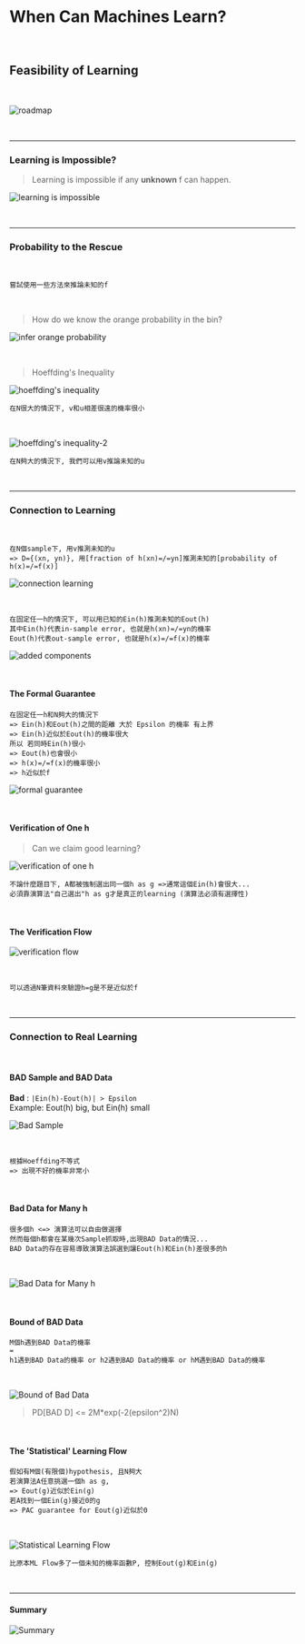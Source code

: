# When Can Machines Learn?

<br />

## Feasibility of Learning

<br />

![roadmap](https://github.com/linda2020130/Notes_ML-Foundations/blob/master/Pictures/Week%204/roadmap%20w4.PNG)

<br />

***

### Learning is Impossible?

> Learning is impossible if any **unknown** f can happen.

![learning is impossible](https://github.com/linda2020130/Notes_ML-Foundations/blob/master/Pictures/Week%204/learning%20is%20impossible.PNG)

<br />

***

### Probability to the Rescue

<br />

```
嘗試使用一些方法來推論未知的f
```

<br />

> How do we know the orange probability in the bin?

![infer orange probability](https://github.com/linda2020130/Notes_ML-Foundations/blob/master/Pictures/Week%204/infer%20orange%20probability.PNG
)

<br />

> Hoeffding's Inequality

![hoeffding's inequality](https://github.com/linda2020130/Notes_ML-Foundations/blob/master/Pictures/Week%204/hoeffding's%20inequality.PNG)

```
在N很大的情況下, v和u相差很遠的機率很小
```

<br />

![hoeffding's inequality-2](https://github.com/linda2020130/Notes_ML-Foundations/blob/master/Pictures/Week%204/hoeffding's%20inequality-2.PNG)

```
在N夠大的情況下, 我們可以用v推論未知的u
```

<br />

***

### Connection to Learning

<br />

```
在N個sample下, 用v推測未知的u 
=> D={(xn, yn)}, 用[fraction of h(xn)=/=yn]推測未知的[probability of h(x)=/=f(x)]
```

![connection learning](https://github.com/linda2020130/Notes_ML-Foundations/blob/master/Pictures/Week%204/connection%20to%20learning.PNG)

<br />

```
在固定任一h的情況下, 可以用已知的Ein(h)推測未知的Eout(h)
其中Ein(h)代表in-sample error, 也就是h(xn)=/=yn的機率
Eout(h)代表out-sample error, 也就是h(x)=/=f(x)的機率
```

![added components](https://github.com/linda2020130/Notes_ML-Foundations/blob/master/Pictures/Week%204/added%20components.PNG)

<br />

#### The Formal Guarantee

```
在固定任一h和N夠大的情況下
=> Ein(h)和Eout(h)之間的距離 大於 Epsilon 的機率 有上界
=> Ein(h)近似於Eout(h)的機率很大
所以 若同時Ein(h)很小
=> Eout(h)也會很小
=> h(x)=/=f(x)的機率很小
=> h近似於f
```

![formal guarantee](https://github.com/linda2020130/Notes_ML-Foundations/blob/master/Pictures/Week%204/formal%20guarantee.PNG)

<br />

#### Verification of One h

> Can we claim good learning?

![verification of one h](https://github.com/linda2020130/Notes_ML-Foundations/blob/master/Pictures/Week%204/verification%20of%20one%20h.PNG)

```
不論什麼題目下, A都被強制選出同一個h as g =>通常這個Ein(h)會很大...
必須靠演算法"自己選出"h as g才是真正的learning (演算法必須有選擇性)
```

<br />

#### The Verification Flow

![verification flow](https://github.com/linda2020130/Notes_ML-Foundations/blob/master/Pictures/Week%204/verification%20flow.PNG)

<br />

```
可以透過N筆資料來驗證h=g是不是近似於f
```

<br />

***

### Connection to Real Learning

<br />

#### BAD Sample and BAD Data

**Bad** : `|Ein(h)-Eout(h)| > Epsilon`
<br />
Example: Eout(h) big, but Ein(h) small

![Bad Sample](https://github.com/linda2020130/Notes_ML-Foundations/blob/master/Pictures/Week%204/bad%20sample.PNG)

<br />

```
根據Hoeffding不等式
=> 出現不好的機率非常小
```

<br />

#### Bad Data for Many h

```
很多個h <=> 演算法可以自由做選擇
然而每個h都會在某幾次Sample抓取時,出現BAD Data的情況...
BAD Data的存在容易導致演算法誤選到讓Eout(h)和Ein(h)差很多的h
```

<br />

![Bad Data for Many h](https://github.com/linda2020130/Notes_ML-Foundations/blob/master/Pictures/Week%204/bad%20data%20for%20many%20h.PNG)

<br />

#### Bound of BAD Data

```
M個h遇到BAD Data的機率
=
h1遇到BAD Data的機率 or h2遇到BAD Data的機率 or hM遇到BAD Data的機率
```

<br />

![Bound of Bad Data](https://github.com/linda2020130/Notes_ML-Foundations/blob/master/Pictures/Week%204/bound%20of%20bad%20data.PNG)

> PD[BAD D] <= 2M*exp(-2(epsilon^2)N)

<br />

#### The 'Statistical' Learning Flow

```
假如有M個(有限個)hypothesis, 且N夠大
若演算法A任意挑選一個h as g,
=> Eout(g)近似於Ein(g)
若A找到一個Ein(g)接近0的g
=> PAC guarantee for Eout(g)近似於0
```

<br />

![Statistical Learning Flow](https://github.com/linda2020130/Notes_ML-Foundations/blob/master/Pictures/Week%204/statistical%20learning%20flow.PNG
)

```
比原本ML Flow多了一個未知的機率函數P, 控制Eout(g)和Ein(g)
```

<br />

***

#### Summary

![Summary](https://github.com/linda2020130/Notes_ML-Foundations/blob/master/Pictures/Week%204/summary.PNG)

